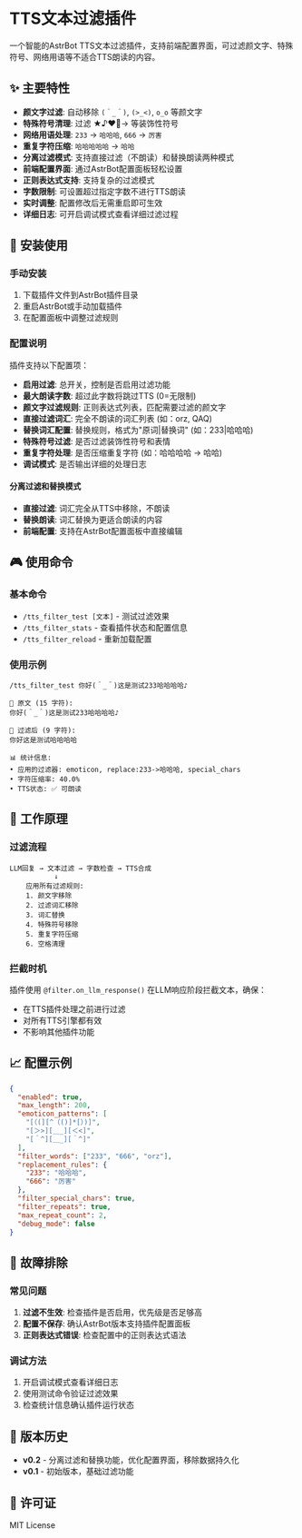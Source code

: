 # TTS文本过滤插件

一个智能的AstrBot TTS文本过滤插件，支持前端配置界面，可过滤颜文字、特殊符号、网络用语等不适合TTS朗读的内容。

## ✨ 主要特性

- **颜文字过滤**: 自动移除 `(＾_＾)`, `(>_<)`, `o_o` 等颜文字
- **特殊符号清理**: 过滤 ★♪♥💖→ 等装饰性符号  
- **网络用语处理**: `233` → `哈哈哈`, `666` → `厉害`
- **重复字符压缩**: `哈哈哈哈哈` → `哈哈`
- **分离过滤模式**: 支持直接过滤（不朗读）和替换朗读两种模式
- **前端配置界面**: 通过AstrBot配置面板轻松设置
- **正则表达式支持**: 支持复杂的过滤模式
- **字数限制**: 可设置超过指定字数不进行TTS朗读
- **实时调整**: 配置修改后无需重启即可生效
- **详细日志**: 可开启调试模式查看详细过滤过程

## 🚀 安装使用

### 手动安装
1. 下载插件文件到AstrBot插件目录
2. 重启AstrBot或手动加载插件
3. 在配置面板中调整过滤规则

### 配置说明
插件支持以下配置项：

- **启用过滤**: 总开关，控制是否启用过滤功能
- **最大朗读字数**: 超过此字数将跳过TTS (0=无限制)
- **颜文字过滤规则**: 正则表达式列表，匹配需要过滤的颜文字
- **直接过滤词汇**: 完全不朗读的词汇列表 (如：orz, QAQ)
- **替换词汇配置**: 替换规则，格式为"原词|替换词" (如：233|哈哈哈)
- **特殊符号过滤**: 是否过滤装饰性符号和表情
- **重复字符处理**: 是否压缩重复字符 (如：哈哈哈哈 → 哈哈)
- **调试模式**: 是否输出详细的处理日志

#### 分离过滤和替换模式
- **直接过滤**: 词汇完全从TTS中移除，不朗读
- **替换朗读**: 词汇替换为更适合朗读的内容
- **前端配置**: 支持在AstrBot配置面板中直接编辑

## 🎮 使用命令

### 基本命令
- `/tts_filter_test [文本]` - 测试过滤效果
- `/tts_filter_stats` - 查看插件状态和配置信息
- `/tts_filter_reload` - 重新加载配置

### 使用示例
```
/tts_filter_test 你好(＾_＾)这是测试233哈哈哈哈♪

📝 原文 (15 字符):
你好(＾_＾)这是测试233哈哈哈哈♪

🔧 过滤后 (9 字符):
你好这是测试哈哈哈哈

📊 统计信息:
• 应用的过滤器: emoticon, replace:233->哈哈哈, special_chars
• 字符压缩率: 40.0%
• TTS状态: ✅ 可朗读
```

## 🔧 工作原理

### 过滤流程
```
LLM回复 → 文本过滤 → 字数检查 → TTS合成
           ↓
    应用所有过滤规则:
    1. 颜文字移除
    2. 过滤词汇移除  
    3. 词汇替换
    4. 特殊符号移除
    5. 重复字符压缩
    6. 空格清理
```

### 拦截时机
插件使用 `@filter.on_llm_response()` 在LLM响应阶段拦截文本，确保：
- 在TTS插件处理之前进行过滤
- 对所有TTS引擎都有效
- 不影响其他插件功能

## 📈 配置示例

```json
{
  "enabled": true,
  "max_length": 200,
  "emoticon_patterns": [
    "[（(][^（()]*[）)]",
    "[＞>][＿_][＜<]",
    "[＾^][＿_][＾^]"
  ],
  "filter_words": ["233", "666", "orz"],
  "replacement_rules": {
    "233": "哈哈哈",
    "666": "厉害"
  },
  "filter_special_chars": true,
  "filter_repeats": true,
  "max_repeat_count": 2,
  "debug_mode": false
}
```

## 🐛 故障排除

### 常见问题
1. **过滤不生效**: 检查插件是否启用，优先级是否足够高
2. **配置不保存**: 确认AstrBot版本支持插件配置面板
3. **正则表达式错误**: 检查配置中的正则表达式语法

### 调试方法
1. 开启调试模式查看详细日志
2. 使用测试命令验证过滤效果
3. 检查统计信息确认插件运行状态

## 🔄 版本历史

- **v0.2** - 分离过滤和替换功能，优化配置界面，移除数据持久化
- **v0.1** - 初始版本，基础过滤功能

## 📝 许可证

MIT License

